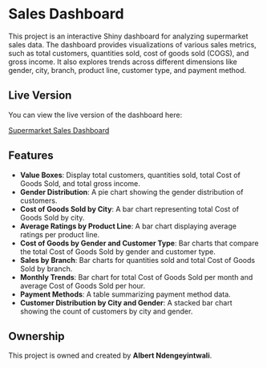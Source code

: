 # Sales Dashboard

This project is an interactive Shiny dashboard for analyzing supermarket sales data. The dashboard provides visualizations of various sales metrics, such as total customers, quantities sold, cost of goods sold (COGS), and gross income. It also explores trends across different dimensions like gender, city, branch, product line, customer type, and payment method.

## Live Version

You can view the live version of the dashboard here:

[Supermarket Sales Dashboard](https://kjbwz9-ndengeyintwali-albert.shinyapps.io/r_shin/)

## Features

- **Value Boxes**: Display total customers, quantities sold, total Cost of Goods Sold, and total gross income.
- **Gender Distribution**: A pie chart showing the gender distribution of customers.
- **Cost of Goods Sold by City**: A bar chart representing total Cost of Goods Sold by city.
- **Average Ratings by Product Line**: A bar chart displaying average ratings per product line.
- **Cost of Goods by Gender and Customer Type**: Bar charts that compare the total Cost of Goods Sold by gender and customer type.
- **Sales by Branch**: Bar charts for quantities sold and total Cost of Goods Sold by branch.
- **Monthly Trends**: Bar chart for total Cost of Goods Sold per month and average Cost of Goods Sold per hour.
- **Payment Methods**: A table summarizing payment method data.
- **Customer Distribution by City and Gender**: A stacked bar chart showing the count of customers by city and gender.

## Ownership
This project is owned and created by **Albert Ndengeyintwali**.

